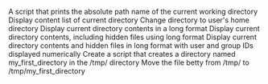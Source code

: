 A script that prints the absolute path name of the current working directory
Display content list of current directory
Change directory to user's home directory
Display current directory contents in a long format
Display current directory contents, including hidden files using long format
Display current directory contents and hidden files in long format with user and group IDs displayed numerically
Create a script that creates a directory named my_first_directory in the /tmp/ directory
Move the file betty from /tmp/ to /tmp/my_first_directory
